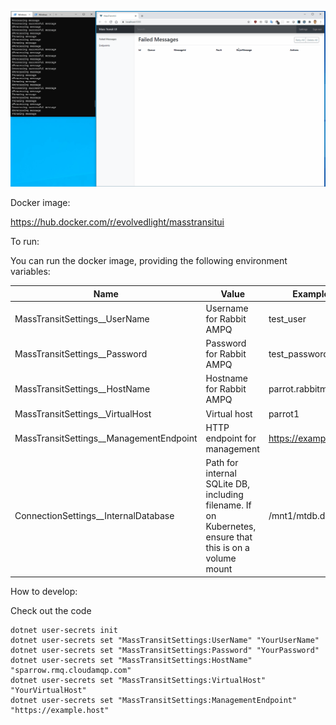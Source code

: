 ![Image of UI](/docs/images/demo.gif)

Docker image:

https://hub.docker.com/r/evolvedlight/masstransitui

To run:

You can run the docker image, providing the following environment variables:

| Name                                   | Value                                                                                                    | Example              |
|----------------------------------------|----------------------------------------------------------------------------------------------------------|----------------------|
| MassTransitSettings__UserName           | Username for Rabbit AMPQ                                                                                 | test_user            |
| MassTransitSettings__Password           | Password for Rabbit AMPQ                                                                                 | test_password        |
| MassTransitSettings__HostName           | Hostname for Rabbit AMPQ                                                                                 | parrot.rabbitmq.com  |
| MassTransitSettings__VirtualHost        | Virtual host                                                                                             | parrot1              |
| MassTransitSettings__ManagementEndpoint | HTTP endpoint for management                                                                             | https://example.host |
| ConnectionSettings__InternalDatabase    | Path for internal SQLite DB, including filename. If on Kubernetes, ensure that this is on a volume mount | /mnt1/mtdb.db        |

How to develop:

Check out the code

```
dotnet user-secrets init
dotnet user-secrets set "MassTransitSettings:UserName" "YourUserName"
dotnet user-secrets set "MassTransitSettings:Password" "YourPassword"
dotnet user-secrets set "MassTransitSettings:HostName" "sparrow.rmq.cloudamqp.com"
dotnet user-secrets set "MassTransitSettings:VirtualHost" "YourVirtualHost"
dotnet user-secrets set "MassTransitSettings:ManagementEndpoint" "https://example.host"
```